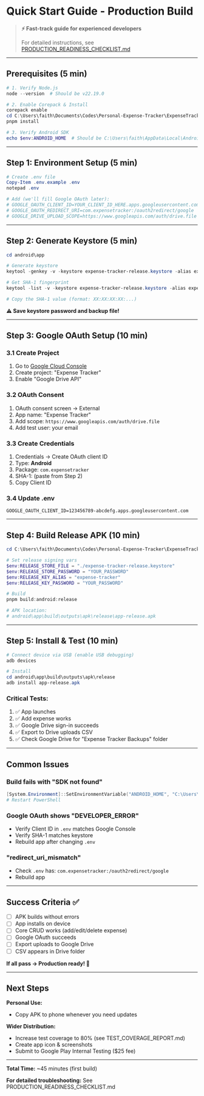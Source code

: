 # Quick Start Guide - Production Build

> **⚡ Fast-track guide for experienced developers**
>
> For detailed instructions, see [PRODUCTION_READINESS_CHECKLIST.md](./PRODUCTION_READINESS_CHECKLIST.md)

---

## Prerequisites (5 min)

```powershell
# 1. Verify Node.js
node --version  # Should be v22.19.0

# 2. Enable Corepack & Install
corepack enable
cd C:\Users\faith\Documents\Codes\Personal-Expense-Tracker\ExpenseTracker
pnpm install

# 3. Verify Android SDK
echo $env:ANDROID_HOME  # Should be C:\Users\faith\AppData\Local\Android\Sdk
```

---

## Step 1: Environment Setup (5 min)

```powershell
# Create .env file
Copy-Item .env.example .env
notepad .env

# Add (we'll fill Google OAuth later):
# GOOGLE_OAUTH_CLIENT_ID=YOUR_CLIENT_ID_HERE.apps.googleusercontent.com
# GOOGLE_OAUTH_REDIRECT_URI=com.expensetracker:/oauth2redirect/google
# GOOGLE_DRIVE_UPLOAD_SCOPE=https://www.googleapis.com/auth/drive.file
```

---

## Step 2: Generate Keystore (5 min)

```powershell
cd android\app

# Generate keystore
keytool -genkey -v -keystore expense-tracker-release.keystore -alias expense-tracker -keyalg RSA -keysize 2048 -validity 10000

# Get SHA-1 fingerprint
keytool -list -v -keystore expense-tracker-release.keystore -alias expense-tracker

# Copy the SHA-1 value (format: XX:XX:XX:XX:...)
```

**⚠️ Save keystore password and backup file!**

---

## Step 3: Google OAuth Setup (10 min)

### 3.1 Create Project
1. Go to [Google Cloud Console](https://console.cloud.google.com/)
2. Create project: "Expense Tracker"
3. Enable "Google Drive API"

### 3.2 OAuth Consent
1. OAuth consent screen → External
2. App name: "Expense Tracker"
3. Add scope: `https://www.googleapis.com/auth/drive.file`
4. Add test user: your email

### 3.3 Create Credentials
1. Credentials → Create OAuth client ID
2. Type: **Android**
3. Package: `com.expensetracker`
4. SHA-1: (paste from Step 2)
5. Copy Client ID

### 3.4 Update .env
```env
GOOGLE_OAUTH_CLIENT_ID=123456789-abcdefg.apps.googleusercontent.com
```

---

## Step 4: Build Release APK (10 min)

```powershell
cd C:\Users\faith\Documents\Codes\Personal-Expense-Tracker\ExpenseTracker

# Set release signing vars
$env:RELEASE_STORE_FILE = "./expense-tracker-release.keystore"
$env:RELEASE_STORE_PASSWORD = "YOUR_PASSWORD"
$env:RELEASE_KEY_ALIAS = "expense-tracker"
$env:RELEASE_KEY_PASSWORD = "YOUR_PASSWORD"

# Build
pnpm build:android:release

# APK location:
# android\app\build\outputs\apk\release\app-release.apk
```

---

## Step 5: Install & Test (10 min)

```powershell
# Connect device via USB (enable USB debugging)
adb devices

# Install
cd android\app\build\outputs\apk\release
adb install app-release.apk
```

### Critical Tests:
1. ✅ App launches
2. ✅ Add expense works
3. ✅ Google Drive sign-in succeeds
4. ✅ Export to Drive uploads CSV
5. ✅ Check Google Drive for "Expense Tracker Backups" folder

---

## Common Issues

### Build fails with "SDK not found"
```powershell
[System.Environment]::SetEnvironmentVariable("ANDROID_HOME", "C:\Users\faith\AppData\Local\Android\Sdk", "User")
# Restart PowerShell
```

### Google OAuth shows "DEVELOPER_ERROR"
- Verify Client ID in `.env` matches Google Console
- Verify SHA-1 matches keystore
- Rebuild app after changing `.env`

### "redirect_uri_mismatch"
- Check `.env` has: `com.expensetracker:/oauth2redirect/google`
- Rebuild app

---

## Success Criteria ✅

- [ ] APK builds without errors
- [ ] App installs on device
- [ ] Core CRUD works (add/edit/delete expense)
- [ ] Google OAuth succeeds
- [ ] Export uploads to Google Drive
- [ ] CSV appears in Drive folder

**If all pass → Production ready! 🎉**

---

## Next Steps

**Personal Use:**
- Copy APK to phone whenever you need updates

**Wider Distribution:**
- Increase test coverage to 80% (see TEST_COVERAGE_REPORT.md)
- Create app icon & screenshots
- Submit to Google Play Internal Testing ($25 fee)

---

**Total Time:** ~45 minutes (first build)

**For detailed troubleshooting:** See PRODUCTION_READINESS_CHECKLIST.md
